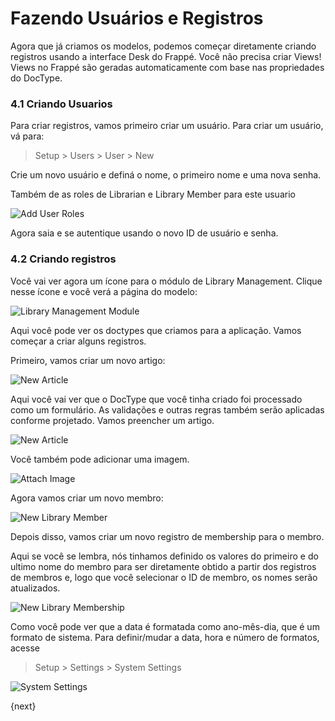 # Fazendo Usuários e Registros

Agora que já criamos os modelos, podemos começar diretamente criando registros usando a interface Desk do Frappé. Você não precisa criar Views! Views no Frappé são geradas automaticamente com base nas propriedades do DocType.

### 4.1 Criando Usuarios

Para criar registros, vamos primeiro criar um usuário. Para criar um usuário, vá para:

> Setup > Users > User > New

Crie um novo usuário e definá o nome, o primeiro nome e uma nova senha.

Também de as roles de Librarian e Library Member para este usuario

<img class="screenshot" alt="Add User Roles" src="/docs/assets/img/add_user_roles.png">

Agora saia e se autentique usando o novo ID de usuário e senha.

### 4.2 Criando registros

Você vai ver agora um ícone para o módulo de Library Management. Clique nesse ícone e você verá a página do modelo:

<img class="screenshot" alt="Library Management Module" src="/docs/assets/img/lib_management_module.png">

Aqui você pode ver os doctypes que criamos para a aplicação. Vamos começar a criar alguns registros.

Primeiro, vamos criar um novo artigo:

<img class="screenshot" alt="New Article" src="/docs/assets/img/new_article_blank.png">

Aqui você vai ver que o DocType que você tinha criado foi processado como um formulário. As validações e outras regras também serão aplicadas conforme projetado. Vamos preencher um artigo.

<img class="screenshot" alt="New Article" src="/docs/assets/img/new_article.png">

Você também pode adicionar uma imagem.

<img class="screenshot" alt="Attach Image" src="/docs/assets/img/attach_image.gif">

Agora vamos criar um novo membro:

<img class="screenshot" alt="New Library Member" src="/docs/assets/img/new_member.png">

Depois disso, vamos criar um novo registro de membership para o membro.

Aqui se você se lembra, nós tinhamos definido os valores do primeiro e do ultimo nome do membro para ser diretamente obtido a partir dos registros de membros e, logo que você selecionar o ID de membro, os nomes serão atualizados.

<img class="screenshot" alt="New Library Membership" src="/docs/assets/img/new_lib_membership.png">

Como você pode ver que a data é formatada como ano-mês-dia, que é um formato de sistema. Para definir/mudar a data, hora e número de formatos, acesse

> Setup > Settings > System Settings

<img class="screenshot" alt="System Settings" src="/docs/assets/img/system_settings.png">

{next}
